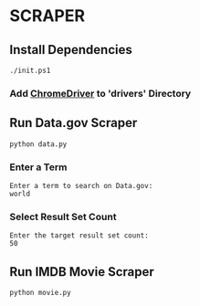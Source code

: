 # SCRAPER

## Install Dependencies
```
./init.ps1
```

### Add [ChromeDriver](https://chromedriver.chromium.org/) to 'drivers' Directory

## Run Data.gov Scraper
```
python data.py
```

### Enter a Term
```
Enter a term to search on Data.gov:
world
```

### Select Result Set Count
```
Enter the target result set count:
50
```

## Run IMDB Movie Scraper
```
python movie.py
```
